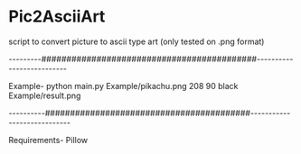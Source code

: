 # Pic2AsciiArt
script to convert picture to ascii type art
(only tested on .png format)

---------###########################################--------------------------

Example-
python main.py Example/pikachu.png 208 90 black Example/result.png

----------#########################################----------------------------

Requirements-
Pillow
